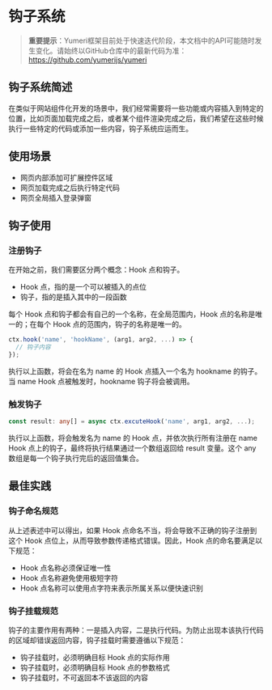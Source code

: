 # 钩子系统

> **重要提示**：Yumeri框架目前处于快速迭代阶段，本文档中的API可能随时发生变化。请始终以GitHub仓库中的最新代码为准：https://github.com/yumerijs/yumeri

## 钩子系统简述

在类似于网站组件化开发的场景中，我们经常需要将一些功能或内容插入到特定的位置，比如页面加载完成之后，或者某个组件渲染完成之后，我们希望在这些时候执行一些特定的代码或添加一些内容，钩子系统应运而生。

## 使用场景

- 网页内部添加可扩展控件区域
- 网页加载完成之后执行特定代码
- 网页全局插入登录弹窗

## 钩子使用

### 注册钩子

在开始之前，我们需要区分两个概念：Hook 点和钩子。

- Hook 点，指的是一个可以被插入的点位
- 钩子，指的是插入其中的一段函数

每个 Hook 点和钩子都会有自己的一个名称，在全局范围内，Hook 点的名称是唯一的；在每个 Hook 点的范围内，钩子的名称是唯一的。

```typescript
ctx.hook('name', 'hookName', (arg1, arg2, ...) => {
  // 钩子内容
});
```

执行以上函数，将会在名为 name 的 Hook 点插入一个名为 hookname 的钩子。当 name Hook 点被触发时，hookname 钩子将会被调用。

### 触发钩子

```typescript
const result: any[] = async ctx.excuteHook('name', arg1, arg2, ...);
```

执行以上函数，将会触发名为 name 的 Hook 点，并依次执行所有注册在 name Hook 点上的钩子，最终将执行结果通过一个数组返回给 result 变量。这个 any 数组是每一个钩子执行完后的返回值集合。

## 最佳实践

### 钩子命名规范

从上述表述中可以得出，如果 Hook 点命名不当，将会导致不正确的钩子注册到这个 Hook 点位上，从而导致参数传递格式错误。因此，Hook 点的命名要满足以下规范：

- Hook 点名称必须保证唯一性
- Hook 点名称避免使用极短字符
- Hook 点名称可以使用点字符来表示所属关系以便快速识别

### 钩子挂载规范

钩子的主要作用有两种：一是插入内容，二是执行代码。为防止出现本该执行代码的区域却错误返回内容，钩子挂载时需要遵循以下规范：

- 钩子挂载时，必须明确目标 Hook 点的实际作用
- 钩子挂载时，必须明确目标 Hook 点的参数格式
- 钩子挂载时，不可返回本不该返回的内容